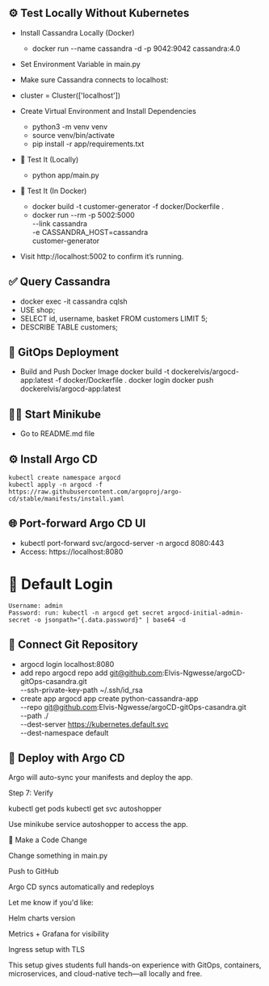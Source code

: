 
## ⚙️ Test Locally Without Kubernetes
- Install Cassandra Locally (Docker)
    - docker run --name cassandra -d -p 9042:9042 cassandra:4.0
- Set Environment Variable in main.py
- Make sure Cassandra connects to localhost:
- cluster = Cluster(['localhost'])
- Create Virtual Environment and Install Dependencies
     - python3 -m venv venv 
     - source venv/bin/activate 
     - pip install -r app/requirements.txt
- 🧪 Test It (Locally)
     - python app/main.py
- 🐳 Test It (In Docker)
     - docker build -t customer-generator -f docker/Dockerfile .
     - docker run --rm -p 5002:5000 \
       --link cassandra \
       -e CASSANDRA_HOST=cassandra \
       customer-generator

- Visit http://localhost:5002 to confirm it’s running.

## ✅ Query Cassandra
- docker exec -it cassandra cqlsh
- USE shop;
- SELECT id, username, basket FROM customers LIMIT 5;
- DESCRIBE TABLE customers;

## 📖 GitOps Deployment
- Build and Push Docker Image
    docker build -t dockerelvis/argocd-app:latest -f docker/Dockerfile .
    docker login
    docker push dockerelvis/argocd-app:latest

## 👨‍🏫  Start Minikube
- Go to README.md file

## ⚙️  Install Argo CD
    kubectl create namespace argocd
    kubectl apply -n argocd -f https://raw.githubusercontent.com/argoproj/argo-cd/stable/manifests/install.yaml

## 🌐 Port-forward Argo CD UI
- kubectl port-forward svc/argocd-server -n argocd 8080:443
- Access: https://localhost:8080
# 🔑 Default Login
    Username: admin
    Password: run: kubectl -n argocd get secret argocd-initial-admin-secret -o jsonpath="{.data.password}" | base64 -d

## 🔗 Connect Git Repository
- argocd login localhost:8080
- add repo
  argocd repo add git@github.com:Elvis-Ngwesse/argoCD-gitOps-casandra.git \
  --ssh-private-key-path ~/.ssh/id_rsa
- create app
  argocd app create python-cassandra-app \
  --repo git@github.com:Elvis-Ngwesse/argoCD-gitOps-casandra.git \
  --path ./ \
  --dest-server https://kubernetes.default.svc \
  --dest-namespace default

## 🚀 Deploy with Argo CD
Argo will auto-sync your manifests and deploy the app.

Step 7: Verify

kubectl get pods
kubectl get svc autoshopper

Use minikube service autoshopper to access the app.

🔄 Make a Code Change

Change something in main.py

Push to GitHub

Argo CD syncs automatically and redeploys

Let me know if you'd like:

Helm charts version

Metrics + Grafana for visibility

Ingress setup with TLS

This setup gives students full hands-on experience with GitOps, containers, microservices, and cloud-native tech—all locally and free.